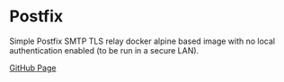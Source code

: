 # Postfix

Simple Postfix SMTP TLS relay docker alpine based image with no local authentication enabled (to be run in a secure LAN).

[GitHub Page](https://github.com/juanluisbaptiste/docker-postfix)